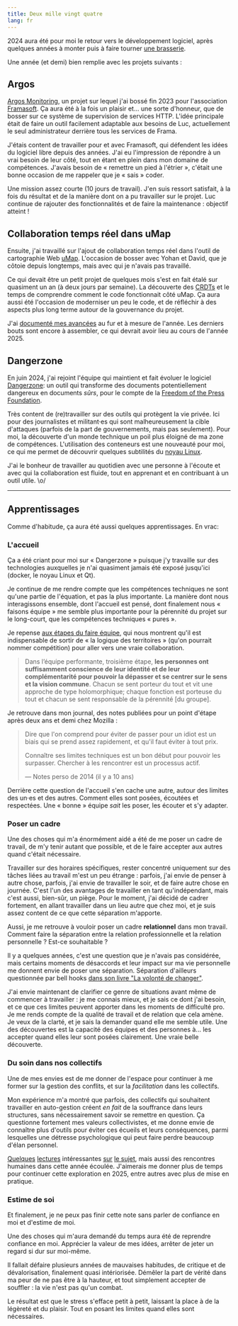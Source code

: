 ```yaml
---
title: Deux mille vingt quatre
lang: fr
---
```


2024 aura été pour moi le retour vers le développement logiciel, après quelques années à monter puis à faire tourner [une brasserie](https://vieuxsinge.com).

Une année (et demi) bien remplie avec les projets suivants :

## Argos

[Argos Monitoring](https://argos-monitoring.framasoft.org/), un projet sur lequel j'ai bossé fin 2023 pour l'association [Framasoft](https://framasoft.org/). Ça aura été à la fois un plaisir et… une sorte d'honneur, que de bosser sur ce système de supervision de services HTTP. L'idée principale était de faire un outil facilement adaptable aux besoins de Luc, actuellement le seul administrateur derrière tous les services de Frama.

J'étais content de travailler pour et avec Framasoft, qui défendent les idées du logiciel libre depuis des années. J'ai eu l'impression de répondre à un vrai besoin de leur côté, tout en étant en plein dans mon domaine de compétences. J'avais besoin de « remettre un pied à l'étrier », c'était une bonne occasion de me rappeler que je « sais » coder.

Une mission assez courte (10 jours de travail). J'en suis ressort satisfait, à la fois du résultat et de la manière dont on a pu travailler sur le projet. Luc continue de rajouter des fonctionnalités et de faire la maintenance : objectif atteint !

## Collaboration temps réel dans uMap

Ensuite, j'ai travaillé sur l'ajout de collaboration temps réel dans l'outil de cartographie Web [uMap](https://umap-project.org/). L'occasion de bosser avec Yohan et David, que je côtoie depuis longtemps, mais avec qui je n'avais pas travaillé.

Ce qui devait être un petit projet de quelques mois s'est en fait étalé sur quasiment un an (à deux jours par semaine). La découverte des [CRDTs](https://blog.notmyidea.org/a-comparison-of-javascript-crdts.html) et le temps de comprendre comment le code fonctionnait côté uMap. Ça aura aussi été l'occasion de moderniser un peu le code, et de réfléchir à des aspects plus long terme autour de la gouvernance du projet.

J'ai [documenté mes avancées](https://blog.notmyidea.org/tag/umap.html) au fur et à mesure de l'année. Les derniers bouts sont encore à assembler, ce qui devrait avoir lieu au cours de l'année 2025.

## Dangerzone

En juin 2024, j'ai rejoint l'équipe qui maintient et fait évoluer le logiciel [Dangerzone](https://dangerzone.rocks/): un outil qui transforme des documents potentiellement dangereux en documents *sûrs*, pour le compte de la [Freedom of the Press Foundation](https://freedom.press).

Très content de (re)travailler sur des outils qui protègent la vie privée. Ici pour des journalistes et militant·es qui sont malheureusement la cible d'attaques (parfois de la part de gouvernements, mais pas seulement). Pour moi, la découverte d'un monde technique un poil plus éloigné de ma zone de compétences. L'utilisation des conteneurs est une nouveauté pour moi, ce qui me permet de découvrir quelques subtilités du [noyau Linux](https://kernel.org).

J'ai le bonheur de travailler au quotidien avec une personne à l'écoute et avec qui la collaboration est fluide, tout en apprenant et en contribuant à un outil utile. \o/

---

## Apprentissages

Comme d'habitude, ça aura été aussi quelques apprentissages. En vrac:

### L'accueil

Ça a été criant pour moi sur « Dangerzone » puisque
j'y travaille sur des technologies auxquelles je n'ai quasiment jamais été
exposé jusqu'ici (docker, le noyau Linux et Qt). 

Je continue de me rendre compte que les compétences techniques ne sont qu'une partie de l'équation, et pas la plus importante. La manière dont nous interagissons ensemble, dont l'accueil est pensé, dont finalement nous « faisons équipe » me semble plus importante pour la pérennité du projet sur le long-court, que les compétences techniques « pures ».

Je repense [aux étapes du faire équipe](https://blog.notmyidea.org/oser-la-confiance.html#faire-equipe), qui nous montrent qu'il est indispensable de sortir de « la logique des territoires » (qu'on pourrait nommer compétition) pour aller vers une vraie collaboration.

> Dans l’équipe performante, troisième étape, **les personnes ont suffisamment conscience de leur identité et de leur complémentarité pour pouvoir la dépasser et se centrer sur le sens et la vision commune**. Chacun se sent porteur du tout et vit une approche de type holomorphique; chaque fonction est porteuse du tout et chacun se sent responsable de la pérennité [du groupe].

Je retrouve dans mon journal, des notes publiées pour un point d'étape après
deux ans et demi chez Mozilla :

> Dire que l'on comprend pour éviter de passer pour un idiot est un biais qui
> se prend assez rapidement, et qu'il faut éviter à tout prix.
> 
> Connaître ses limites techniques est un bon début pour pouvoir les
> surpasser. Chercher à les rencontrer est un processus actif.
>
> — Notes perso de 2014 (il y a 10 ans)

Derrière cette question de l'accueil s'en cache une autre, autour des limites des un·es et des autres. Comment elles sont posées, écoutées et respectées. Une « bonne » équipe *sait* les poser, les écouter et s'y adapter.

### Poser un cadre

Une des choses qui m'a énormément aidé a été de me poser un cadre de travail, de m'y tenir autant que possible, et de le faire accepter aux autres quand c'était nécessaire.

Travailler sur des horaires spécifiques, rester concentré uniquement sur des tâches liées au travail m'est un peu étrange : parfois, j'ai envie de penser à autre chose, parfois, j'ai envie de travailler le soir, et de faire autre chose en journée. C'est l'un des avantages de travailler en tant qu'indépendant, mais c'est aussi, bien-sûr, un piège. Pour le moment, j'ai décidé de cadrer fortement, en allant travailler
dans un lieu autre que chez moi, et je suis assez content de ce que cette séparation m'apporte.

Aussi, je me retrouve à vouloir poser un cadre **relationnel** dans mon travail. Comment faire la séparation entre la relation professionnelle et la relation personnelle ? Est-ce souhaitable ?

Il y a quelques années, c'est une question que je n'avais pas considérée, mais certains moments de désaccords et leur impact sur ma vie personnelle me donnent envie de poser une séparation. Séparation d'ailleurs questionnée par bell hooks [dans son livre "La volonté de changer"](https://blog.notmyidea.org/la-volonte-de-changer.html).

J'ai envie maintenant de clarifier ce genre de situations avant même de
commencer à travailler : je me connais mieux, et je sais ce dont j'ai besoin, et ce que ces limites peuvent apporter dans les moments de difficulté pro. 
Je me rends compte de la qualité de travail et de relation que cela amène. Je veux de la clarté, et je sais la demander quand elle me semble utile. Une des découvertes est la capacité des équipes et des personnes à... les accepter quand elles leur sont posées clairement. Une vraie belle découverte.

### Du soin dans nos collectifs

Une de mes envies est de me donner de l'espace pour continuer à me former sur la gestion des conflits, et sur la *facilitation* dans les collectifs.

Mon expérience m'a montré que parfois, des collectifs qui souhaitent travailler en auto-gestion créent *en fait* de la souffrance dans leurs structures, sans nécessairement savoir se remettre en question. Ça questionne fortement mes valeurs collectivistes, et me donne envie de connaître plus d'outils pour éviter ces écueils et leurs conséquences, parmi lesquelles une détresse psychologique qui peut faire perdre beaucoup d'élan personnel.

[Quelques](/oser-la-confiance.html) [lectures](/le-conflit-nest-pas-une-agression.html) intéressantes [sur](/lart-de-conter-nos-experiences-collectives.html) [le sujet](https://universite-du-nous.org/re-inventons-le-faire-ensemble), mais aussi des rencontres humaines dans cette année écoulée. J'aimerais me donner plus de temps pour continuer cette exploration en 2025, entre autres avec plus de mise en pratique.

### Estime de soi

Et finalement, je ne peux pas finir cette note sans parler de confiance en moi et d'estime de moi.

Une des choses qui m'aura demandé du temps aura été de reprendre confiance en moi. Apprécier la valeur de mes idées, arrêter de jeter un regard si dur sur moi-même.

Il fallait défaire plusieurs années de mauvaises habitudes, de critique et de dévalorisation, finalement quasi intériorisée.
Démêler la part de vérité dans ma peur de ne pas être à la hauteur, et tout simplement accepter de souffler : la vie n'est pas qu'un combat.

Le résultat est que le stress s'efface petit à petit, laissant la place à de la légèreté et du plaisir. Tout en posant les limites quand elles sont nécessaires.
